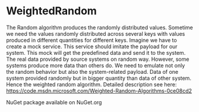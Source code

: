 # WeightedRandom
The Random algorithm produces the randomly distributed values. Sometime we need the values randomly distributed across several keys with values produced in different quantities for different keys.
Imagine we have to create a mock service. This service should imitate the payload for our system. This mock will get the predefined data and send it to the system.
The real data provided by source systems on random way. However, some systems produce more data than others do. We need to emulate not only the random behavior but also the system-related payload. Data of one system provided randomly but in bigger quantity than data of other system. Hence the weighted random algorithm. 
Detailed description see here: https://code.msdn.microsoft.com/Weighted-Random-Algorithms-0ce08cd2

NuGet package available on NuGet.org
